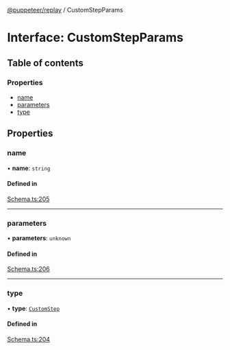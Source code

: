 [@puppeteer/replay](../README.md) / CustomStepParams

# Interface: CustomStepParams

## Table of contents

### Properties

- [name](CustomStepParams.md#name)
- [parameters](CustomStepParams.md#parameters)
- [type](CustomStepParams.md#type)

## Properties

### name

• **name**: `string`

#### Defined in

[Schema.ts:205](https://github.com/puppeteer/replay/blob/main/src/Schema.ts#L205)

---

### parameters

• **parameters**: `unknown`

#### Defined in

[Schema.ts:206](https://github.com/puppeteer/replay/blob/main/src/Schema.ts#L206)

---

### type

• **type**: [`CustomStep`](../enums/Schema.StepType.md#customstep)

#### Defined in

[Schema.ts:204](https://github.com/puppeteer/replay/blob/main/src/Schema.ts#L204)
